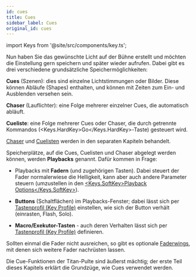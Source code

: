 ```yaml
---
id: cues
title: Cues
sidebar_label: Cues
original_id: cues
---
```


import Keys from '@site/src/components/key.ts';

Nun haben Sie das gewünschte Licht auf der Bühne erstellt und möchten
die Einstellung gern speichern und später wieder aufrufen. Dabei gibt es
drei verschiedene grundsätzliche Speichermöglichkeiten:

**Cues** (Szenen): dies sind einzelne Lichtstimmungen oder Bilder. Diese
können Abläufe (Shapes) enthalten, und können mit Zeiten zum Ein- und
Ausblenden versehen sein.

**Chaser** (Lauflichter): eine Folge mehrerer einzelner Cues, die
automatisch abläuft.

**Cueliste**: eine Folge mehrerer Cues oder Chaser, die durch getrennte
Kommandos (<Keys.HardKey>Go</Keys.HardKey>-Taste) gesteuert wird.

[Chaser](chases.md) und [Cuelisten](cue-lists.md) werden in den separaten 
Kapiteln behandelt.

Speicherplätze, auf die Cues, Cuelisten und Chaser abgelegt werden
können, werden **Playbacks** genannt. Dafür kommen in Frage:

-   Playbacks mit **Fadern** (und zugehörigen Tasten). Dabei steuert der
    Fader normalerwiese die Helligkeit, kann aber auch andere Parameter
    steuern (umzustellen in den [<Keys.SoftKey>Playback Options</Keys.SoftKey>](cues/playback-options.md)).

-   **Buttons** (Schaltflächen) im Playbacks-Fenster; dabei lässt sich per
    [Tastenprofil (Key Profile)](system-settings/key-profiles.md) einstellen, 
	wie sich der Button verhält (einrasten, Flash, Solo).

-   **Macro/Exekutor-Tasten** - auch deren Verhalten lässt sich per
    [Tastenprofil (Key Profile)](system-settings/key-profiles.md) definieren.  

Sollten einmal die Fader nicht ausreichen, so gibt es optionale [Faderwings](about-the-consoles.md), mit denen sich weitere Fader nachrüsten lassen.

Die Cue-Funktionen der Titan-Pulte sind äußerst mächtig; der erste Teil
dieses Kapitels erklärt die Grundzüge, wie Cues verwendet werden.
